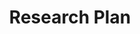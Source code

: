 ---
layout: page
title: Research Plan
nav: true
dropdown: true
children: 
    - title: Print history
      permalink: research_plan/print_history
    - title: divider
    - title: Multiethnic print history
      permalink: /multiethnic/
    - title: divider      
    - title: Computational periodicals studies
      permalink: /computational ps/
    - title: divider
    - title: Século 19 Brasil
      permalink: /brasil 19th/
    - title: divider

---